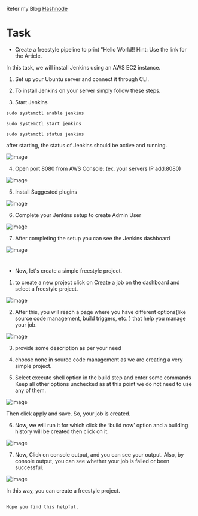 Refer my Blog [Hashnode](https://sumitramchandra.hashnode.dev/getting-started-with-jenkins)
# Task

- Create a freestyle pipeline to print "Hello World!! Hint: Use the link for the Article.

In this task, we will install Jenkins using an AWS EC2 instance.

1. Set up your Ubuntu server and connect it through CLI.

2. To install Jenkins on your server simply follow these steps.

3. Start Jenkins

`sudo systemctl enable jenkins`

`sudo systemctl start jenkins`

`sudo systemctl status jenkins`

after starting, the status of Jenkins should be active and running.

![image](https://user-images.githubusercontent.com/119837985/232207875-218adc1f-87d4-49ec-8376-fb9b2531c596.png)


4. Open port 8080 from AWS Console: (ex. your servers IP add:8080)

![image](https://user-images.githubusercontent.com/119837985/232207893-4b188400-bf4d-4140-9160-3f90475b1da8.png)


5. Install Suggested plugins

![image](https://user-images.githubusercontent.com/119837985/232207902-6a4b7545-48c1-44e7-b0bb-d08906e3501e.png)


6. Complete your Jenkins setup to create Admin User

![image](https://user-images.githubusercontent.com/119837985/232207924-7991f1ec-4f0e-4c53-b245-9523fa7c79c0.png)

7. After completing the setup you can see the Jenkins dashboard

![image](https://user-images.githubusercontent.com/119837985/232207945-ccdae57c-b25c-48ad-bc0a-4f29dc489c62.png)
#
- Now, let's create a simple freestyle project.

1. to create a new project click on Create a job on the dashboard and select a freestyle project.

![image](https://user-images.githubusercontent.com/119837985/232208004-c550e2c4-706c-4cd4-a78f-3fe551349321.png)


2. After this, you will reach a page where you have different options(like source code management, build triggers, etc. ) that help you manage your job.

![image](https://user-images.githubusercontent.com/119837985/232208031-28e0a915-6e24-4139-82f8-4a4caa0d3843.png)

3. provide some description as per your need

4. choose none in source code management as we are creating a very simple project.

5. Select execute shell option in the build step and enter some commands Keep all other options unchecked as at this point we do not need to use any of them.

![image](https://user-images.githubusercontent.com/119837985/232208058-25779db9-f9a0-4fdf-baf6-a6d579d1b01b.png)

Then click apply and save. So, your job is created.

6. Now, we will run it for which click the ‘build now’ option and a building history will be created then click on it.

![image](https://user-images.githubusercontent.com/119837985/232208078-485a04e2-667c-4ce0-a243-9d416d8ffb72.png)

7. Now, Click on console output, and you can see your output. Also, by console output, you can see whether your job is failed or been successful.

![image](https://user-images.githubusercontent.com/119837985/232208096-60313309-b4e5-4fea-8a93-dc8dd5320004.png)

In this way, you can create a freestyle project.

~~~~~~~~~~~~~~~~~~~~~~~~~~~~~~~~~~~~~~~~~~~~~~~~~~~~~~~

Hope you find this helpful.
